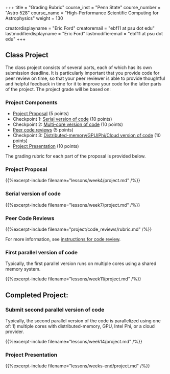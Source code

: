+++
title = "Grading Rubric"
course_inst = "Penn State"
course_number = "Astro 528"
course_name = "High-Performance Scientific Computing for Astrophysics"
weight = 130

creatordisplayname = "Eric Ford"
creatoremail = "ebf11 at psu dot edu"
lastmodifierdisplayname = "Eric Ford"
lastmodifieremail = "ebf11 at psu dot edu"
+++

## Class Project
The class project consists of several parts, each of which has its own submission deadline.  It is particularly important that you provide code for peer review on time, so that your peer reviewer is able to provide thoughtful and helpful feedback in time for it to improve your code for the latter parts of the project.  The project grade will be based on:

### Project Components
- [Project Proposal](#project-proposal) (5 points)
- Checkpoint 1: [Serial version of code](#serial-version-of-code) (10 points)
- Checkpoint 2: [Multi-core version of code](#first-parallel-version-of-code) (10 points)
- [Peer code reviews](#peer-code-reviews) (5 points)
- Checkpoint 3: [Distributed-memory/GPU/Phi/Cloud version of code](#second-parallel-version-of-code) (10 points)
- [Project Presentation](#project-presentation) (10 points)

The grading rubric for each part of the proposal is provided below.


### Project Proposal

{{%excerpt-include filename="lessons/week4/project.md" /%}}

### Serial version of code

{{%excerpt-include filename="lessons/week7/project.md" /%}}

### Peer Code Reviews

{{%excerpt-include filename="project/code_reviews/rubric.md" /%}}

For more information, see [instructions for code review](/project/code_reviews).

### First parallel version of code
Typically, the first parallel version runs on multiple cores using a shared memory system.

{{%excerpt-include filename="lessons/week11/project.md" /%}}

## Completed Project:
### Submit second parallel version of code
Typically, the second parallel version of the code is parallelized using one of: 1) multiple cores with distributed-memory, GPU, Intel Phi, or a cloud provider.

{{%excerpt-include filename="lessons/week14/project.md" /%}}

### Project Presentation
{{%excerpt-include filename="lessons/weeks-end/project.md" /%}}
